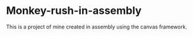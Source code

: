 # Monkey-rush-in-assembly
This is a project of mine created in assembly using the canvas framework.
